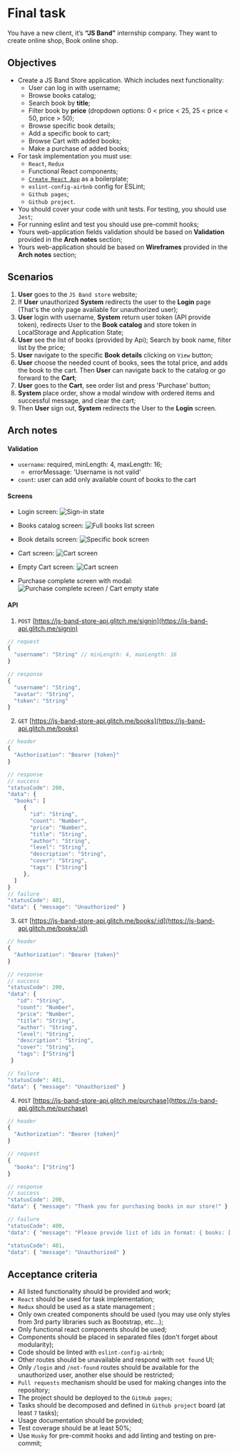 # Final task

You have a new client, it’s **“JS Band”** internship company. They want to create online shop, Book online shop.

## Objectives
- Create a JS Band Store application. Which includes next functionality:
    - User can log in with username;
    - Browse books catalog;
    - Search book by **title**;
    - Filter book by **price** (dropdown options: 0 < price < 25, 25 < price < 50, price > 50);
    - Browse specific book details;
    - Add a specific book to cart;
    - Browse Cart with added books;
    - Make a purchase of added books;
- For task implementation you must use:
    - `React`, `Redux`
    - Functional React components;
    - [`Create React App`](https://create-react-app.dev/) as a boilerplate;
    - `eslint-config-airbnb` config for ESLint;
    - `Github pages`;
    - `Github project`.
- You should cover your code with unit tests. For testing, you should use `Jest`; 
- For running eslint and test you should use pre-commit hooks;
- Yours web-application fields validation should be based on **Validation** provided in the **Arch notes** section;
- Yours web-application should be based on **Wireframes** provided in the **Arch notes** section;

## Scenarios
1. **User** goes to the `JS Band store` website;
2. If **User** unauthorized **System** redirects the user to the **Login** page (That's the only page available for unauthorized user);
3. **User** login with username, **System** return user token (API provide token), redirects User to the **Book catalog** and store token in LocalStorage and Application State;
4. **User** see the list of books (provided by Api); Search by book name, filter list by the price;
5. **User** navigate to the specific **Book details** clicking on `View` button;
6. **User** choose the needed count of books, sees the total price, and adds the book to the cart. Then **User** can navigate back to the catalog or go forward to the **Cart**;
7. **User** goes to the **Cart**, see order list and press 'Purchase' button;
8. **System** place order, show a modal window with ordered items and successful message, and clear the cart;
9. Then **User** sign out, **System** redirects the User to the **Login** screen.

## Arch notes
#### Validation
- `username`: required, minLength: 4, maxLength: 16;
    - errorMessage: 'Username is not valid'
- `count`: user can add only available count of books to the cart


#### Screens
- Login screen:
  ![Sign-in state](../assets/images/finaltask/signin_screen.png)

- Books catalog screen:
  ![Full books list screen](../assets/images/finaltask/list_screen.png)

- Book details screen:
  ![Specific book screen](../assets/images/finaltask/specific_book_screen.png)

- Cart screen:
  ![Cart screen](../assets/images/finaltask/cart_screen.png)

- Empty Cart screen:
  ![Cart screen](../assets/images/finaltask/cart_empty_screen.png)

- Purchase complete screen with modal:
  ![Purchase complete screen / Cart empty state](../assets/images/finaltask/purchase_complete_screen.png)

#### API

1. `POST` [https://js-band-store-api.glitch.me/signin](https://js-band-api.glitch.me/signin)

```js
// request
{
  "username": "String" // minLength: 4, maxLength: 16
}

// response
{
  "username": "String",
  "avatar": "String",
  "token": "String"
}
```

2. `GET` [https://js-band-store-api.glitch.me/books](https://js-band-api.glitch.me/books)

```js
// header
{
  "Authorization": "Bearer {token}"
}

// response
// success
"statusCode": 200,
"data": {
  "books": [
     {
       "id": "String",
       "count": "Number",
       "price": "Number",
       "title": "String",
       "author": "String",
       "level": "String",
       "description": "String",
       "cover": "String",
       "tags": ["String"]
     },
  ]
}
// failure
"statusCode": 401,
"data": { "message": "Unauthorized" }
```

3. `GET` [https://js-band-store-api.glitch.me/books/:id](https://js-band-api.glitch.me/books/:id)

```js
// header
{
  "Authorization": "Bearer {token}"
}

// response
// success
"statusCode": 200,
"data": {
   "id": "String",
   "count": "Number",
   "price": "Number",
   "title": "String",
   "author": "String",
   "level": "String",
   "description": "String",
   "cover": "String",
   "tags": ["String"]
 }

// failure
"statusCode": 401,
"data": { "message": "Unauthorized" }
```

4. `POST` [https://js-band-store-api.glitch.me/purchase](https://js-band-api.glitch.me/purchase)

```js
// header
{
  "Authorization": "Bearer {token}"
}

// request
{ 
  "books": ["String"]
}

// response
// success
"statusCode": 200,
"data": { "message": "Thank you for purchasing books in our store!" }

// failure
"statusCode": 400,
"data": { "message": "Please provide list of ids in format: { books: [...] }" }

"statusCode": 401,
"data": { "message": "Unauthorized" }
```

## Acceptance criteria

- All listed functionality should be provided and work;
- `React` should be used for task implementation;
- `Redux` should be used as a state management ;
- Only own created components should be used (you may use only styles from 3rd party libraries such as Bootstrap, etc...);  
- Only functional react components should be used;
- Components should be placed in separated files (don't forget about modularity);
- Code should be linted with `eslint-config-airbnb`;
- Other routes should be unavailable and respond with `not found` UI;
- Only `/login` and `/not-found` routes should be available for the unauthorized user, another else should be restricted;
- `Pull requests` mechanism should be used for making changes into the repository;
- The project should be deployed to the `GitHub pages`;
- Tasks should be decomposed and defined in `Github project` board (at least `7` tasks);
- Usage documentation should be provided;
- Test coverage should be at least 50%;  
- Use `Husky` for pre-commit hooks and add linting and testing on pre-commit;
